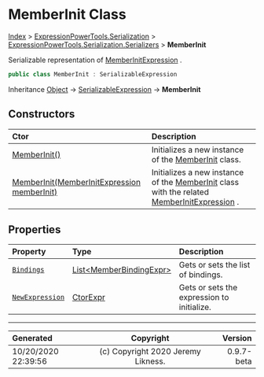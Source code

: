 ﻿# MemberInit Class

[Index](../index.md) > [ExpressionPowerTools.Serialization](ExpressionPowerTools.Serialization.a.md) > [ExpressionPowerTools.Serialization.Serializers](ExpressionPowerTools.Serialization.Serializers.n.md) > **MemberInit**

Serializable representation of [MemberInitExpression](https://docs.microsoft.com/dotnet/api/system.linq.expressions.memberinitexpression) .

```csharp
public class MemberInit : SerializableExpression
```

Inheritance [Object](https://docs.microsoft.com/dotnet/api/system.object) → [SerializableExpression](ExpressionPowerTools.Serialization.Serializers.SerializableExpression.cs.md) → **MemberInit**

## Constructors

| Ctor | Description |
| :-- | :-- |
| [MemberInit()](ExpressionPowerTools.Serialization.Serializers.MemberInit.ctor.md#memberinit) | Initializes a new instance of the [MemberInit](ExpressionPowerTools.Serialization.Serializers.MemberInit.cs.md) class. |
| [MemberInit(MemberInitExpression memberInit)](ExpressionPowerTools.Serialization.Serializers.MemberInit.ctor.md#memberinitmemberinitexpression-memberinit) | Initializes a new instance of the [MemberInit](ExpressionPowerTools.Serialization.Serializers.MemberInit.cs.md) class with            the related [MemberInitExpression](https://docs.microsoft.com/dotnet/api/system.linq.expressions.memberinitexpression) . |
## Properties

| Property | Type | Description |
| :-- | :-- | :-- |
| [`Bindings`](ExpressionPowerTools.Serialization.Serializers.MemberInit.Bindings.prop.md) | [List&lt;MemberBindingExpr>](https://docs.microsoft.com/dotnet/api/system.collections.generic.list-1) | Gets or sets the list of bindings. |
| [`NewExpression`](ExpressionPowerTools.Serialization.Serializers.MemberInit.NewExpression.prop.md) | [CtorExpr](ExpressionPowerTools.Serialization.Serializers.CtorExpr.cs.md) | Gets or sets the expression to initialize. |


---

| Generated | Copyright | Version |
| :-- | :-: | --: |
| 10/20/2020 22:39:56 | (c) Copyright 2020 Jeremy Likness. | 0.9.7-beta |
